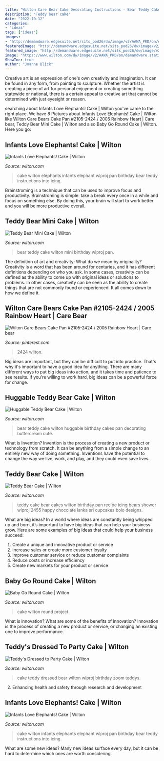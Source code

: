```yaml
---
title: "Wilton Care Bear Cake Decorating Instructions - Bear Teddy Cake Wilton Mini Birthday Wlproj Pan"
description: "Teddy bear cake"
date: "2022-10-12"
categories:
- "ideas"
tags: ["ideas"]
images:
- "http://demandware.edgesuite.net/sits_pod26/dw/image/v2/AAWA_PRD/on/demandware.static/-/Sites-wilton-project-master/default/dw1f443f1b/images/project/WLPROJ-5273/teddys-dressed-to-party-cake.jpg?sw=1000&amp;sh=1000&amp;sm=fit"
featuredImage: "http://demandware.edgesuite.net/sits_pod26/dw/image/v2/AAWA_PRD/on/demandware.static/-/Sites-wilton-project-master/default/dwe61ef525/images/project/WLPROJ-722/baby-go-round-cake_lg.jpg?sw=1000&amp;sh=1000&amp;sm=fit"
featured_image: "http://demandware.edgesuite.net/sits_pod26/dw/image/v2/AAWA_PRD/on/demandware.static/-/Sites-wilton-project-master/default/dw1f443f1b/images/project/WLPROJ-5273/teddys-dressed-to-party-cake.jpg?sw=1000&amp;sh=1000&amp;sm=fit"
image: "https://www.wilton.com/dw/image/v2/AAWA_PRD/on/demandware.static/-/Sites-wilton-project-master/default/dw252e654b/images/project/WLPROJ-2455/teddy-bear-cake_lg.jpg?sw=502&amp;sh=502&amp;sm=fit"
ShowToc: true
author: "Joanne Blick"
---
```



Creative art is an expression of one's own creativity and imagination. It can be found in any form, from painting to sculpture. Whether the artist is creating a piece of art for personal enjoyment or creating something statewide or national, there is a certain appeal to creative art that cannot be determined with just eyesight or reason.

	

		
searching about Infants Love Elephants! Cake | Wilton you've came to the right place. We have 8 Pictures about Infants Love Elephants! Cake | Wilton like Wilton Care Bears Cake Pan #2105-2424 / 2005 Rainbow Heart | Care bear, Teddy Bear Mini Cake | Wilton and also Baby Go Round Cake | Wilton. Here you go:
		
    
## Infants Love Elephants! Cake | Wilton

<img loading=lazy src="http://demandware.edgesuite.net/sits_pod26/dw/image/v2/AAWA_PRD/on/demandware.static/-/Sites-wilton-project-master/default/dw454bb675/images/project/WLPROJ-6253/Infants-Love-Elephants.jpg?sw=1000&amp;sh=1000&amp;sm=fit" onerror="this.onerror=null;this.src='https://tse3.mm.bing.net/th?id=OIP.5kdycGTbwpMwvxVUk_syZQHaHa&amp;pid=15.1';" alt="Infants Love Elephants! Cake | Wilton">

_Source: wilton.com_

>cake wilton elephants infants elephant wlproj pan birthday bear teddy instructions into icing. 

	

Brainstroming is a technique that can be used to improve focus and productivity. Brainstroming is simple: take a break every once in a while and focus on something else. By doing this, your brain will start to work better and you will be more productive overall.

    
## Teddy Bear Mini Cake | Wilton

<img loading=lazy src="http://demandware.edgesuite.net/sits_pod26/dw/image/v2/AAWA_PRD/on/demandware.static/-/Sites-wilton-project-master/default/dw960c2264/images/project/WLPROJ-3918/teddy-bear-cake1_lg.jpg?sw=1000&amp;sh=1000&amp;sm=fit" onerror="this.onerror=null;this.src='https://tse2.mm.bing.net/th?id=OIP.o-2IaZ3E-VF78jWPGu3WIQHaHa&amp;pid=15.1';" alt="Teddy Bear Mini Cake | Wilton">

_Source: wilton.com_

>bear teddy cake wilton mini birthday wlproj pan. 

	

The definition of art and creativity: What do we mean by originality?
Creativity is a word that has been around for centuries, and it has different definitions depending on who you ask. In some cases, creativity can be defined as the ability to come up with original ideas or solutions to problems. In other cases, creativity can be seen as the ability to create things that are not commonly found or experienced. It all comes down to how we define it.

    
## Wilton Care Bears Cake Pan #2105-2424 / 2005 Rainbow Heart | Care Bear

<img loading=lazy src="https://i.pinimg.com/originals/03/09/f8/0309f8d6c8bc3152b3f846b349c56e11.jpg" onerror="this.onerror=null;this.src='https://tse3.mm.bing.net/th?id=OIP.ymLxZ9Z7jHh8YW0XMKQlWAHaJ4&amp;pid=15.1';" alt="Wilton Care Bears Cake Pan #2105-2424 / 2005 Rainbow Heart | Care bear">

_Source: pinterest.com_

>2424 wilton. 

	

Big ideas are important, but they can be difficult to put into practice. That's why it's important to have a good idea for anything. There are many different ways to put big ideas into action, and it takes time and patience to see results. If you're willing to work hard, big ideas can be a powerful force for change.

    
## Huggable Teddy Bear Cake | Wilton

<img loading=lazy src="http://www.wilton.com/dw/image/v2/AAWA_PRD/on/demandware.static/-/Sites-wilton-project-master/default/dw41e742d1/images/project/WLPROJ-3921/huggable-teddy-bear-cake_lg.jpg?sw=1000&amp;sh=1000&amp;sm=fit" onerror="this.onerror=null;this.src='https://tse4.mm.bing.net/th?id=OIP.RE4k45jXMXVv3xfjasZjeQHaHa&amp;pid=15.1';" alt="Huggable Teddy Bear Cake | Wilton">

_Source: wilton.com_

>bear teddy cake wilton huggable birthday cakes pan decorating buttercream cute. 

	

What is Invention?
Invention is the process of creating a new product or technology from scratch. It can be anything from a simple change to an entirely new way of doing something. Inventions have the potential to change the way we live, work, and play, and they could even save lives.

    
## Teddy Bear Cake | Wilton

<img loading=lazy src="https://www.wilton.com/dw/image/v2/AAWA_PRD/on/demandware.static/-/Sites-wilton-project-master/default/dw252e654b/images/project/WLPROJ-2455/teddy-bear-cake_lg.jpg?sw=502&amp;sh=502&amp;sm=fit" onerror="this.onerror=null;this.src='https://tse2.mm.bing.net/th?id=OIP.v16OpjTEGQu4T3C18zMReQHaHa&amp;pid=15.1';" alt="Teddy Bear Cake | Wilton">

_Source: wilton.com_

>teddy cake bear cakes wilton birthday pan recipe icing bears shower wlproj 2455 happy chocolate lanka sri cupcakes bolo designs. 

	

What are big ideas?
In a world where ideas are constantly being whipped up and born, it’s important to have big ideas that can help your business grow. Here are some examples of big ideas that could help your business succeed: 
1. Create a unique and innovative product or service 
2. Increase sales or create more customer loyalty 
3. Improve customer service or reduce customer complaints 
4. Reduce costs or increase efficiency 
5. Create new markets for your product or service 

    
## Baby Go Round Cake | Wilton

<img loading=lazy src="http://demandware.edgesuite.net/sits_pod26/dw/image/v2/AAWA_PRD/on/demandware.static/-/Sites-wilton-project-master/default/dwe61ef525/images/project/WLPROJ-722/baby-go-round-cake_lg.jpg?sw=1000&amp;sh=1000&amp;sm=fit" onerror="this.onerror=null;this.src='https://tse2.mm.bing.net/th?id=OIP.5SLui1snuQuc6-VsRah57wHaHa&amp;pid=15.1';" alt="Baby Go Round Cake | Wilton">

_Source: wilton.com_

>cake wilton round project. 

	

What is innovation? What are some of the benefits of innovation?
Innovation is the process of creating a new product or service, or changing an existing one to improve performance.

    
## Teddy&#039;s Dressed To Party Cake | Wilton

<img loading=lazy src="http://demandware.edgesuite.net/sits_pod26/dw/image/v2/AAWA_PRD/on/demandware.static/-/Sites-wilton-project-master/default/dw1f443f1b/images/project/WLPROJ-5273/teddys-dressed-to-party-cake.jpg?sw=1000&amp;sh=1000&amp;sm=fit" onerror="this.onerror=null;this.src='https://tse3.mm.bing.net/th?id=OIP.yU8-wBzW_7mtBvPV8rWEDwHaHa&amp;pid=15.1';" alt="Teddy&#039;s Dressed to Party Cake | Wilton">

_Source: wilton.com_

>cake teddy dressed bear wilton wlproj birthday zoom teddys. 

	

2. Enhancing health and safety through research and development 

    
## Infants Love Elephants! Cake | Wilton

<img loading=lazy src="http://demandware.edgesuite.net/sits_pod26/dw/image/v2/AAWA_PRD/on/demandware.static/-/Sites-wilton-project-master/default/dw454bb675/images/project/WLPROJ-6253/Infants-Love-Elephants.jpg?sw=502&amp;sh=502&amp;sm=fit" onerror="this.onerror=null;this.src='https://tse2.mm.bing.net/th?id=OIP.sheR8hyangHG9OYBdrp_sQHaHa&amp;pid=15.1';" alt="Infants Love Elephants! Cake | Wilton">

_Source: wilton.com_

>cake wilton infants elephants elephant wlproj pan birthday bear teddy instructions into icing. 

	

What are some new ideas?
Many new ideas surface every day, but it can be hard to determine which ones are worth considering.

